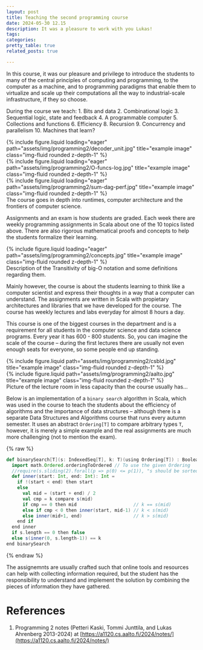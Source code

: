 ```yaml
---
layout: post
title: Teaching the second programming course
date: 2024-05-30 12.15
description: It was a pleasure to work with you Lukas!
tags:
categories: 
pretty_table: true
related_posts: true

---
```


In this course, it was our pleasure and privilege to introduce the students to many of the central principles of computing and programming, to the computer as a machine, and to programming paradigms that enable them to virtualize and scale up their computations all the way to industrial-scale infrastructure, if they so choose. 

During the course we teach:
    1. Bits and data
    2. Combinational logic
    3. Sequential logic, state and feedback
    4. A programmable computer
    5. Collections and functions
    6. Efficiency
    8. Recursion
    9. Concurrency and parallelism
    10. Machines that learn?

<div class="row">
    <div class="col-sm mt-3 mt-md-0">
        {% include figure.liquid loading="eager" path="assets/img/programming2/decoder_unit.jpg" title="example image" class="img-fluid rounded z-depth-1" %}
    </div>
    <div class="col-sm mt-3 mt-md-0">
        {% include figure.liquid loading="eager" path="assets/img/programming2/O-funcs-log.jpg" title="example image" class="img-fluid rounded z-depth-1" %}
    </div>
    <div class="col-sm mt-3 mt-md-0">
        {% include figure.liquid loading="eager" path="assets/img/programming2/sum-dag-perf.jpg" title="example image" class="img-fluid rounded z-depth-1" %}
    </div>
</div>
<div class="caption">
    The course goes in depth into runtimes, computer architecture and the frontiers of computer science. 
</div>

Assignments and an exam is how students are graded. Each week there are weekly programming assignments in Scala about one of the 10 topics listed above. 
There are also rigorous mathematical proofs and concepts to help the students formalize their learning. 

<div class="row">
    <div class="col-sm mt-3 mt-md-0">
        {% include figure.liquid loading="eager" path="assets/img/programming2/concepts.jpg" title="example image" class="img-fluid rounded z-depth-1" %}
    </div>
</div>
<div class="caption">
    Description of the Transitivity of big-O notation and some definitions regarding them. 
</div>

Mainly however, the course is about the students learning to think like a computer scientist and express their thoughts in a way that a computer can understand.
The assignments are written in Scala with propietary architectures and libraries that we have developed for the course. The course has weekly lectures and labs everyday for almost 8 hours a day.

This course is one of the biggest courses in the department and is a requirement for all students in the computer science and data science programs. Every year it has 600 - 800 students. So, you can imagine the scale of the course – during the first lectures there are usually not even enough seats for everyone, so some people end up standing. 

<div class="row justify-content-sm-center">
    <div class="col-sm-8 mt-3 mt-md-0">
        {% include figure.liquid path="assets/img/programming2/csbld.jpg" title="example image" class="img-fluid rounded z-depth-1" %}
    </div>
    <div class="col-sm-4 mt-3 mt-md-0">
        {% include figure.liquid path="assets/img/programming2/aalto.jpg" title="example image" class="img-fluid rounded z-depth-1" %}
    </div>
</div>
<div class="caption">
    Picture of the lecture room in less capacity than the course usually has... 
</div>

Below is an implementation of a `binary search` algorithm in Scala, which was used in the course to teach the students about the efficiency of algorithms and the importance of data structures – although there is a separate Data Structures and Algorithms course that runs every autumn semester. It uses an abstract `Ordering[T]` to compare arbitrary types `T`, however, it is merely a simple example and the real assignments are much more challenging (not to mention the exam). 


{% raw %}

```scala
def binarySearch[T](s: IndexedSeq[T], k: T)(using Ordering[T]) : Boolean =
  import math.Ordered.orderingToOrdered // To use the given Ordering
  //require(s.sliding(2).forall(p => p(0) <= p(1)), "s should be sorted")
  def inner(start: Int, end: Int): Int =
    if !(start < end) then start
    else
      val mid = (start + end) / 2
      val cmp = k compare s(mid)
      if cmp == 0 then mid                     // k == s(mid)
      else if cmp < 0 then inner(start, mid-1) // k < s(mid)
      else inner(mid+1, end)                   // k > s(mid)
    end if
  end inner
  if s.length == 0 then false
  else s(inner(0, s.length-1)) == k
end binarySearch
```

{% endraw %}

The assignemnts are usually crafted such that online tools and resources can help with collecting information required, but the student has the responsibility to understand and implement the solution by combining the pieces of information they have gathered.



# References

1. Programming 2 notes (Petteri Kaski, Tommi Junttila, and Lukas Ahrenberg 2013-2024) at [https://a1120.cs.aalto.fi/2024/notes/](https://a1120.cs.aalto.fi/2024/notes/)